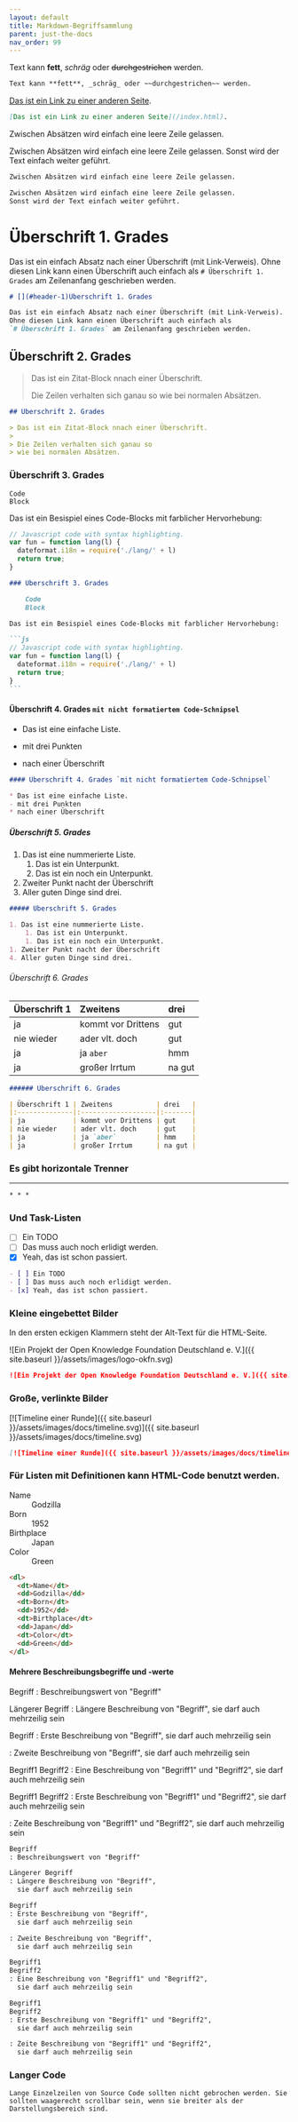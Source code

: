 ```yaml
---
layout: default
title: Markdown-Begriffsammlung
parent: just-the-docs
nav_order: 99
---
```


Text kann **fett**, _schräg_ oder ~~durchgestrichen~~ werden.

```markdown
Text kann **fett**, _schräg_ oder ~~durchgestrichen~~ werden.
```

[Das ist ein Link zu einer anderen Seite](/index.html).

```markdown
[Das ist ein Link zu einer anderen Seite](/index.html).
```

Zwischen Absätzen wird einfach eine leere Zeile gelassen.

Zwischen Absätzen wird einfach eine leere Zeile gelassen.
Sonst wird der Text einfach weiter geführt.

```markdown
Zwischen Absätzen wird einfach eine leere Zeile gelassen.

Zwischen Absätzen wird einfach eine leere Zeile gelassen.
Sonst wird der Text einfach weiter geführt.
```

# [](#header-1)Überschrift 1. Grades

Das ist ein einfach Absatz nach einer Überschrift (mit Link-Verweis).
Ohne diesen Link kann einen Überschrift auch einfach als
`# Überschrift 1. Grades` am Zeilenanfang geschrieben werden.

```markdown
# [](#header-1)Überschrift 1. Grades

Das ist ein einfach Absatz nach einer Überschrift (mit Link-Verweis).
Ohne diesen Link kann einen Überschrift auch einfach als
`# Überschrift 1. Grades` am Zeilenanfang geschrieben werden.
```

## [](#header-2)Überschrift 2. Grades

> Das ist ein Zitat-Block nnach einer Überschrift.
>
> Die Zeilen verhalten sich ganau so
> wie bei normalen Absätzen.

```markdown
## Überschrift 2. Grades

> Das ist ein Zitat-Block nnach einer Überschrift.
>
> Die Zeilen verhalten sich ganau so
> wie bei normalen Absätzen.
```

### [](#header-3)Überschrift 3. Grades

    Code
    Block

Das ist ein Besispiel eines Code-Blocks mit farblicher Hervorhebung:

```js
// Javascript code with syntax highlighting.
var fun = function lang(l) {
  dateformat.i18n = require('./lang/' + l)
  return true;
}
```

~~~markdown
### Überschrift 3. Grades

    Code
    Block

Das ist ein Besispiel eines Code-Blocks mit farblicher Hervorhebung:

```js
// Javascript code with syntax highlighting.
var fun = function lang(l) {
  dateformat.i18n = require('./lang/' + l)
  return true;
}
```
~~~

#### [](#header-4)Überschrift 4. Grades `mit nicht formatiertem Code-Schnipsel`

* Das ist eine einfache Liste.
- mit drei Punkten
* nach einer Überschrift

```markdown
#### Überschrift 4. Grades `mit nicht formatiertem Code-Schnipsel`

* Das ist eine einfache Liste.
- mit drei Punkten
* nach einer Überschrift
```

##### [](#header-5)Überschrift 5. Grades

1. Das ist eine nummerierte Liste.
    1. Das ist ein Unterpunkt.
    1. Das ist ein noch ein Unterpunkt.
1. Zweiter Punkt nacht der Überschrift
4. Aller guten Dinge sind drei.

```markdown
##### Überschrift 5. Grades

1. Das ist eine nummerierte Liste.
    1. Das ist ein Unterpunkt.
    1. Das ist ein noch ein Unterpunkt.
1. Zweiter Punkt nacht der Überschrift
4. Aller guten Dinge sind drei.
```

###### [](#header-6)Überschrift 6. Grades

| Überschrift 1 | Zweitens           | drei   |
|:--------------|:-------------------|:-------|
| ja            | kommt vor Drittens | gut    |
| nie wieder    | ader vlt. doch     | gut    |
| ja            | ja `aber`          | hmm    |
| ja            | großer Irrtum      | na gut |

```markdown
###### Überschrift 6. Grades

| Überschrift 1 | Zweitens           | drei   |
|:--------------|:-------------------|:-------|
| ja            | kommt vor Drittens | gut    |
| nie wieder    | ader vlt. doch     | gut    |
| ja            | ja `aber`          | hmm    |
| ja            | großer Irrtum      | na gut |
```

### Es gibt horizontale Trenner

* * *

```markdown
* * *
```

### Und Task-Listen

- [ ] Ein TODO
- [ ] Das muss auch noch erlidigt werden.
- [x] Yeah, das ist schon passiert.

```markdown
- [ ] Ein TODO
- [ ] Das muss auch noch erlidigt werden.
- [x] Yeah, das ist schon passiert.
```

### Kleine eingebettet Bilder

In den ersten eckigen Klammern steht der Alt-Text für die HTML-Seite.

![Ein Projekt der Open Knowledge Foundation Deutschland e. V.]({{ site.baseurl }}/assets/images/logo-okfn.svg)

```markdown
![Ein Projekt der Open Knowledge Foundation Deutschland e. V.]({{ site.baseurl }}/assets/images/logo-okfn.svg)
```

### Große, verlinkte Bilder

[![Timeline einer Runde]({{ site.baseurl }}/assets/images/docs/timeline.svg)]({{ site.baseurl }}/assets/images/docs/timeline.svg)

```markdown
[![Timeline einer Runde]({{ site.baseurl }}/assets/images/docs/timeline.svg)]({{ site.baseurl }}/assets/images/docs/timeline.svg)
```

### Für Listen mit Definitionen kann HTML-Code benutzt werden.

<dl>
  <dt>Name</dt>
  <dd>Godzilla</dd>
  <dt>Born</dt>
  <dd>1952</dd>
  <dt>Birthplace</dt>
  <dd>Japan</dd>
  <dt>Color</dt>
  <dd>Green</dd>
</dl>

```html
<dl>
  <dt>Name</dt>
  <dd>Godzilla</dd>
  <dt>Born</dt>
  <dd>1952</dd>
  <dt>Birthplace</dt>
  <dd>Japan</dd>
  <dt>Color</dt>
  <dd>Green</dd>
</dl>
```

#### Mehrere Beschreibungsbegriffe und -werte

Begriff
: Beschreibungswert von "Begriff"

Längerer Begriff
: Längere Beschreibung von "Begriff",
  sie darf auch mehrzeilig sein

Begriff
: Erste Beschreibung von "Begriff",
  sie darf auch mehrzeilig sein

: Zweite Beschreibung von "Begriff",
  sie darf auch mehrzeilig sein

Begriff1
Begriff2
: Eine Beschreibung von "Begriff1" und "Begriff2",
  sie darf auch mehrzeilig sein

Begriff1
Begriff2
: Erste Beschreibung von "Begriff1" und "Begriff2",
  sie darf auch mehrzeilig sein

: Zeite Beschreibung von "Begriff1" und "Begriff2",
  sie darf auch mehrzeilig sein

```markdown
Begriff
: Beschreibungswert von "Begriff"

Längerer Begriff
: Längere Beschreibung von "Begriff",
  sie darf auch mehrzeilig sein

Begriff
: Erste Beschreibung von "Begriff",
  sie darf auch mehrzeilig sein

: Zweite Beschreibung von "Begriff",
  sie darf auch mehrzeilig sein

Begriff1
Begriff2
: Eine Beschreibung von "Begriff1" und "Begriff2",
  sie darf auch mehrzeilig sein

Begriff1
Begriff2
: Erste Beschreibung von "Begriff1" und "Begriff2",
  sie darf auch mehrzeilig sein

: Zeite Beschreibung von "Begriff1" und "Begriff2",
  sie darf auch mehrzeilig sein
```

### Langer Code

```
Lange Einzelzeilen von Source Code sollten nicht gebrochen werden. Sie sollten waagerecht scrollbar sein, wenn sie breiter als der Darstellungsbereich sind.
```

